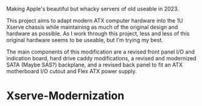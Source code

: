 Making Apple's beautiful but whacky servers of old useable in 2023.

This project aims to adapt modern ATX computer hardware into the 1U Xserve chassis while maintaining as much of the original design and hardware as possible.
As I work through this project, less and less of this original hardware seems to be useable, but I'm trying my best.

The main components of this modification are a revised front panel I/O and indication board, hard drive caddy modifications, a revised and modernized 
SATA (Maybe SAS?) backplane, and a revised back panel to fit an ATX motherboard I/O cutout and Flex ATX power supply.
# Xserve-Modernization
